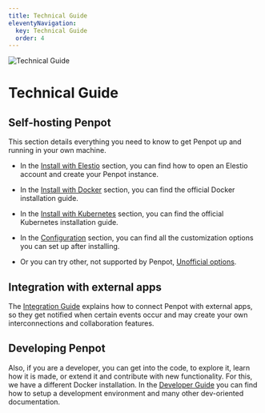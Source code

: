 ```yaml
---
title: Technical Guide
eleventyNavigation:
  key: Technical Guide
  order: 4
---
```


<div class="main-illus">
  <img src="/img/home-techguide.png" alt="Technical Guide" border="0">
</div>

# Technical Guide

## Self-hosting Penpot

This section details everything you need to know to get Penpot up and running in your own
machine.

* In the [Install with Elestio][1] section, you can find how to open an Elestio account and create your Penpot instance.

* In the [Install with Docker][2] section, you can find the official Docker installation guide.

* In the [Install with Kubernetes][7] section, you can find the official Kubernetes installation guide.

* In the [Configuration][3] section, you can find all the customization options you can set up after installing.

* Or you can try other, not supported by Penpot, [Unofficial options][4].

## Integration with external apps

The [Integration Guide][5] explains how to connect Penpot with external apps, so they get notified
when certain events occur and may create your own interconnections and collaboration features.

## Developing Penpot

Also, if you are a developer, you can get into the code, to explore it, learn how it is made,
or extend it and contribute with new functionality. For this, we have a different Docker installation.
In the [Developer Guide][6] you can find how to setup a development environment and many other dev-oriented documentation.

[1]: /technical-guide/getting-started/#install-with-elestio
[2]: /technical-guide/getting-started/#install-with-docker
[3]: /technical-guide/configuration/
[4]: /technical-guide/getting-started/#unofficial-self-host-options
[5]: /technical-guide/integration/
[6]: /technical-guide/developer/
[7]: /technical-guide/getting-started/#install-with-kubernetes
